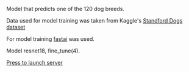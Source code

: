 Model that predicts one of the 120 dog breeds.

Data used for model training was taken from Kaggle's [Standford Dogs dataset](https://www.kaggle.com/jwyang91/dog-breed-classification-using-fastai/)

For model training [fastai](https://pypi.org/project/fastai/) was used.

Model resnet18, fine_tune(4).


[Press to launch server](https://mybinder.org/v2/gh/byte5169/dogs_breed_repo/HEAD?urlpath=%2Fvoila%2Frender%2Fdogs_breed_standford.ipynb)

